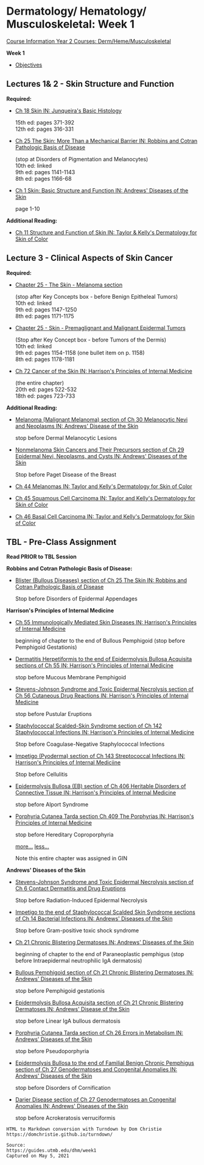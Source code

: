 # Dermatology/ Hematology/ Musculoskeletal: Week 1

[Course Information Year 2 Courses: Derm/Heme/Musculoskeletal](/usmle/dhm/course-information.html)

**Week 1**

*   [Objectives](https://guides.utmb.edu/ld.php?content_id=59924286)
    

## Lectures 1& 2 - Skin Structure and Function

**Required:**

*   [Ch 18 Skin IN: Junqueira's Basic Histology](http://libux.utmb.edu/login?url=https://accessmedicine.mhmedical.com/content.aspx?bookid=2430&sectionid=190285972)
    
    15th ed: pages 371-392  
    12th ed: pages 316-331
    
*   [Ch 25 The Skin: More Than a Mechanical Barrier IN: Robbins and Cotran Pathologic Basis of Disease](http://libux.utmb.edu/login?url=https://www.clinicalkey.com/#!/content/book/3-s2.0-B978032353113900025X)
    
    (stop at Disorders of Pigmentation and Melanocytes)  
    10th ed: linked  
    9th ed: pages 1141-1143  
    8th ed: pages 1166-68
    
*   [Ch 1 Skin: Basic Structure and Function IN: Andrews' Diseases of the Skin](http://libux.utmb.edu/login?url=https://www.clinicalkey.com/#!/content/book/3-s2.0-B9780323547536000010)
    
    page 1-10
    

**Additional Reading:**

*   [Ch 11 Structure and Function of Skin IN: Taylor & Kelly's Dermatology for Skin of Color](http://libux.utmb.edu/login?url=https://accessmedicine.mhmedical.com/content.aspx?bookid=2585&sectionid=211763915)
    

## Lecture 3 - Clinical Aspects of Skin Cancer

**Required:**

*   [Chapter 25 - The Skin - Melanoma section](http://libux.utmb.edu/login?url=https://www.clinicalkey.com/#!/content/book/3-s2.0-B978032353113900025X?scrollTo=%23hl0000897)
    
    (stop after Key Concepts box - before Benign Epitheleal Tumors)  
    10th ed: linked  
    9th ed: pages 1147-1250  
    8th ed: pages 1171-1175
    
*   [Chapter 25 - Skin - Premaglignant and Malignant Epidermal Tumors](http://libux.utmb.edu/login?url=https://www.clinicalkey.com/#!/content/book/3-s2.0-B978032353113900025X?scrollTo=%23hl0001166)
    
    (Stop after Key Concept box - before Tumors of the Dermis)  
    10th ed: linked  
    9th ed: pages 1154-1158 (one bullet item on p. 1158)  
    8th ed: pages 1178-1181
    
*   [Ch 72 Cancer of the Skin IN: Harrison's Principles of Internal Medicine](http://libux.utmb.edu/login?url=https://accessmedicine.mhmedical.com/content.aspx?bookid=2129&sectionid=192015390)
    
    (the entire chapter)  
    20th ed: pages 522-532  
    18th ed: pages 723-733
    

**Additional Reading:**

*   [Melanoma (Malignant Melanoma) section of Ch 30 Melanocytic Nevi and Neoplasms IN: Andrews' Disease of the Skin](http://libux.utmb.edu/login?url=https://www.clinicalkey.com/#!/content/book/3-s2.0-B9780323547536000307?scrollTo=%23hl0000597)
    
    stop before Dermal Melanocytic Lesions
    
*   [Nonmelanoma Skin Cancers and Their Precursors section of Ch 29 Epidermal Nevi, Neoplasms, and Cysts IN: Andrews' Diseases of the Skin](https://www.clinicalkey.com/#!/content/book/3-s2.0-B9780323547536000290?scrollTo=%23hl0000725)
    
    Stop before Paget Disease of the Breast
    
*   [Ch 44 Melanomas IN: Taylor and Kelly's Dermatology for Skin of Color](http://libux.utmb.edu/login?url=https://accessmedicine.mhmedical.com/content.aspx?bookid=2585&sectionid=211766255)
    
*   [Ch 45 Squamous Cell Carcinoma IN: Taylor and Kelly's Dermatology for Skin of Color](http://libux.utmb.edu/login?url=https://accessmedicine.mhmedical.com/content.aspx?bookid=2585&sectionid=211766304)
    
*   [Ch 46 Basal Cell Carcinoma IN: Taylor and Kelly's Dermatology for Skin of Color](http://libux.utmb.edu/login?url=https://accessmedicine.mhmedical.com/content.aspx?bookid=2585&sectionid=211766352)
    

## TBL - Pre-Class Assignment

**Read PRIOR to TBL Session** 

**Robbins and Cotran Pathologic Basis of Disease:**

*   [Blister (Bullous Diseases) section of Ch 25 The Skin IN: Robbins and Cotran Pathologic Basis of Disease](http://libux.utmb.edu/login?url=https://www.clinicalkey.com/#!/content/book/3-s2.0-B978032353113900025X?scrollTo=%23hl0001635)
    
    Stop before Disorders of Epidermal Appendages
    

**Harrison's Principles of Internal Medicine**

*   [Ch 55 Immunologically Mediated Skin Diseases IN: Harrison's Principles of Internal Medicine](http://libux.utmb.edu/login?url=https://accessmedicine.mhmedical.com/content.aspx?bookid=2129&sectionid=192013794)
    
    beginning of chapter to the end of Bullous Pemphigoid (stop before Pemphigoid Gestationis)
    
*   [Dermatitis Herpetiformis to the end of Epidermolysis Bullosa Acquisita sections of Ch 55 IN: Harrison's Principles of Internal Medicine](http://libux.utmb.edu/login?url=https://accessmedicine.mhmedical.com/content.aspx?bookid=2129&sectionid=192013794#192013824)
    
    stop before Mucous Membrane Pemphigoid
    
*   [Stevens-Johnson Syndrome and Toxic Epidermal Necrolysis section of Ch 56 Cutaneous Drug Reactions IN: Harrison's Principles of Internal Medicine](http://libux.utmb.edu/login?url=https://accessmedicine.mhmedical.com/content.aspx?sectionid=159214349&bookid=2129#196884598)
    
    stop before Pustular Eruptions
    
*   [Staphylococcal Scalded-Skin Syndrome section of Ch 142 Staphylococcal Infections IN: Harrison's Principles of Internal Medicine](http://libux.utmb.edu/login?url=https://accessmedicine.mhmedical.com/content.aspx?sectionid=192021263&bookid=2129#192021359)
    
    Stop before Coagulase-Negative Staphylococcal Infections
    
*   [Impetigo (Pyoderma) section of Ch 143 Streptococcal Infections IN: Harrison's Principles of Internal Mediciine](http://libux.utmb.edu/login?url=https://accessmedicine.mhmedical.com/content.aspx?sectionid=192021383&bookid=2129#192021415)
    
    Stop before Cellulitis
    
*   [Epidermolysis Bullosa (EB) section of Ch 406 Heritable Disorders of Connective Tissue IN: Harrison's Principles of Internal Medicine](http://libux.utmb.edu/login?url=https://accessmedicine.mhmedical.com/content.aspx?sectionid=192530885&bookid=2129#196897833)
    
    stop before Alport Syndrome
    
*   [Porphyria Cutanea Tarda section Ch 409 The Porphyrias IN: Harrison's Principles of Internal Medicine](http://libux.utmb.edu/login?url=https://accessmedicine.mhmedical.com/content.aspx?sectionid=192531125&bookid=2129#196898010)
    
    stop before Hereditary Coproporphyria
    
    [more...](javascript:void(0);) [less...](javascript:void(0);)
    
    Note this entire chapter was assigned in GIN
    

**Andrews' Diseases of the Skin**

*   [Stevens-Johnson Syndrome and Toxic Epidermal Necrolysis section of Ch 6 Contact Dermatitis and Drug Eruptions](http://libux.utmb.edu/login?url=https://www.clinicalkey.com/#!/content/book/3-s2.0-B978032354753600006X?scrollTo=%23hl0001655)
    
    Stop before Radiation-Induced Epidermal Necrolysis
    
*   [Impetigo to the end of Staphylococcal Scalded Skin Syndrome sections of Ch 14 Bacterial Infections IN: Andrews' Diseases of the Skin](http://libux.utmb.edu/login?url=https://www.clinicalkey.com/#!/content/book/3-s2.0-B9780323547536000149?scrollTo=%23hl0000399)
    
    Stop before Gram-positive toxic shock syndrome
    
*   [Ch 21 Chronic Blistering Dermatoses IN: Andrews' Diseases of the Skin](http://libux.utmb.edu/login?url=https://www.clinicalkey.com/#!/content/book/3-s2.0-B9780323547536000216)
    
    beginning of chapter to the end of Paraneoplastic pemphigus (stop before Intraepidermal neutrophilic IgA dermatosis)
    
*   [Bullous Pemphigoid section of Ch 21 Chronic Blistering Dermatoses IN: Andrews' Diseases of the Skin](http://libux.utmb.edu/login?url=https://www.clinicalkey.com/#!/content/book/3-s2.0-B9780323547536000216?scrollTo=%23hl0000448)
    
    stop before Pemphigoid gestationis
    
*   [Epidermolysis Bullosa Acquisita section of Ch 21 Chronic Blistering Dermatoses IN: Andrews' Disease of the Skin](http://libux.utmb.edu/login?url=https://www.clinicalkey.com/#!/content/book/3-s2.0-B9780323547536000216?scrollTo=%23hl0000736)
    
    stop before Linear IgA bullous dermatosis
    
*   [Porphyria Cutanea Tarda section of Ch 26 Errors in Metabolism IN: Andrews' Diseases of the Skin](http://libux.utmb.edu/login?url=https://www.clinicalkey.com/#!/content/book/3-s2.0-B9780323547536000265?scrollTo=%23hl0000557)
    
    stop before Pseudoporphyria
    
*   [Epidermolysis Bullosa to the end of Familial Benign Chronic Pemphigus section of Ch 27 Genodermatoses and Congenital Anomalies IN: Andrews' Diseases of the Skin](http://libux.utmb.edu/login?url=https://www.clinicalkey.com/#!/content/book/3-s2.0-B9780323547536000277?scrollTo=%23hl0000930)
    
    stop before Disorders of Cornification
    
*   [Darier Disease section of Ch 27 Genodermatoses an Congenital Anomalies IN: Andrews' Diseases of the Skin](http://libux.utmb.edu/login?url=https://www.clinicalkey.com/#!/content/book/3-s2.0-B9780323547536000277?scrollTo=%23hl0001488)
    
    stop before Acrokeratosis verruciformis

```
HTML to Markdown conversion with Turndown by Dom Christie
https://domchristie.github.io/turndown/

Source:
https://guides.utmb.edu/dhm/week1
Captured on May 5, 2021
```
